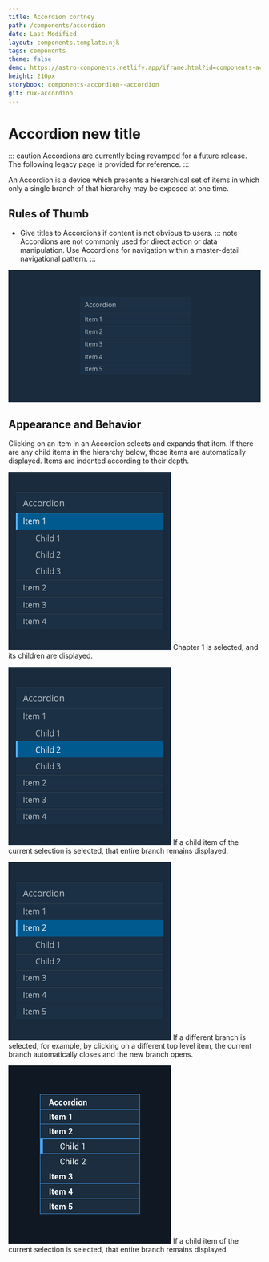 ```yaml
---
title: Accordion cortney
path: /components/accordion
date: Last Modified
layout: components.template.njk
tags: components
theme: false
demo: https://astro-components.netlify.app/iframe.html?id=components-accordion--accordion
height: 210px
storybook: components-accordion--accordion
git: rux-accordion
---
```

# Accordion new title

::: caution
Accordions are currently being revamped for a future release. The following legacy page is provided for reference.
:::

An Accordion is a device which presents a hierarchical set of items in which only a single branch of that hierarchy may be exposed at one time.

## Rules of Thumb

* Give titles to Accordions if content is not obvious to users.
  ::: note
  Accordions are not commonly used for direct action or data manipulation. Use Accordions for navigation within a master-detail navigational pattern.
  :::

![Example of an accordion in its collapsed state](/img/components/accordion-1.png)

## Appearance and Behavior

Clicking on an item in an Accordion selects and expands that item. If there are any child items in the hierarchy below, those items are automatically displayed. Items are indented according to their depth.

![Chapter 1 is selected, and its children are displayed.](/img/components/accordion-2.png "Do: Item 1 is selected, and its children are displayed.")
Chapter 1 is selected, and its children are displayed.

![If a child item of the current selection is selected, that entire branch remains displayed.](/img/components/accordion-3.png "If a child item of the current selection is selected, that entire branch remains displayed.")
If a child item of the current selection is selected, that entire branch remains displayed.

![If a different branch is selected, for example, by clicking on a different top level item, the current branch automatically closes and the new branch opens.](/img/components/accordion-4.png "If a different branch is selected, for example, by clicking on a different top level item, the current branch automatically closes and the new branch opens.")
If a different branch is selected, for example, by clicking on a different top level item, the current branch automatically closes and the new branch opens.

![If a child item of the current selection is selected, that entire branch remains displayed.](/img/components/accordion-5.png "If a child item of the current selection is selected, that entire branch remains displayed.")
If a child item of the current selection is selected, that entire branch remains displayed.